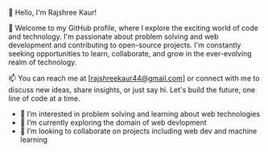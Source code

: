 
👋 Hello, I'm Rajshree Kaur!

🚀 Welcome to my GitHub profile, where I explore the exciting world of code and technology. I'm passionate about problem solving and web development and contributing to open-source projects. I'm constantly seeking opportunities to learn, collaborate, and grow in the ever-evolving realm of technology.


📫 You can reach me at [rajshreekaur44@gmail.com] or connect with me to discuss new ideas, share insights, or just say hi. Let's build the future, one line of code at a time.

- 👀 I’m interested in problem solving and learning about web technologies
- 🌱 I’m currently exploring the domain of web devlopment 
- 💞️ I’m looking to collaborate on projects including web dev and machine learning 
  

<!---
kaur-ra/kaur-ra is a ✨ special ✨ repository because its `README.md` (this file) appears on your GitHub profile.
You can click the Preview link to take a look at your changes.
--->
